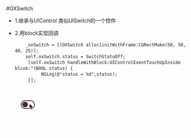 #OXSwitch
* 1.继承与UIControl 类似UISwitch的一个控件
* 2.用block实现回调

          _oxSwitch = [[OXSwitch alloc]initWithFrame:CGRectMake(50, 50, 40, 25)];
          self.oxSwitch.status = SwitchStatuOff;
           [self.oxSwitch handleWithBlock:UIControlEventTouchUpInside blcok:^(BOOL status) {
                NSLog(@"status = %d",status);
           }];


![image](https://github.com/h5865885/OXSwitch/blob/master/switch.gif)   
